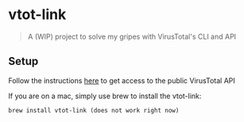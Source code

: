 # vtot-link
> A (WIP) project to solve my gripes with VirusTotal's CLI and API

## Setup
Follow the instructions [here](https://docs.virustotal.com/reference/getting-started)
to get access to the public VirusTotal API

<!-- TODO: Make this work -->
If you are on a mac, simply use brew to install the vtot-link:
```
brew install vtot-link (does not work right now)
```
